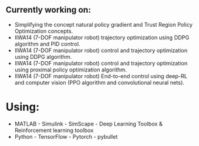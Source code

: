 ## Currently working on: 
 - Simplifying the concept natural policy gradient and Trust Region Policy Optimization concepts.
 - IIWA14 (7-DOF manipulator robot) trajectory optimization using DDPG algorithm and PID control.
 - IIWA14 (7-DOF manipulator robot) control and trajectory optimization using DDPG algorithm.
 - IIWA14 (7-DOF manipulator robot) control and trajectory optimization using proximal policy optimization algorithm. 
 - IIWA14 (7-DOF manipulator robot) End-to-end control using deep-RL and computer vision (PPO algorithm and convolutional neural nets).
 # Using:
 - MATLAB - Simulink - SimScape - Deep Learning Toolbox & Reinforcement learning toolbox
 - Python - TensorFlow - Pytorch - pybullet

